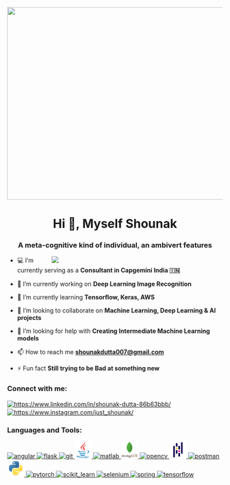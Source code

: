 <img align="center" width="1000" height="450" src= "https://media4.giphy.com/media/g3ZlHx1iqhCOCcY3p2/giphy.gif?cid=ecf05e476qmtgmvl91bljw3di598m48km4rsje90afw0f1ct&ep=v1_gifs_related&rid=giphy.gif&ct=g" >
<h1 align="center">Hi 👋, Myself Shounak </h1>
<h3 align="center">A meta-cognitive kind of individual, an ambivert features</h3>
<img align="right" width= "400" border-radius= "50%" src= "https://camo.githubusercontent.com/cae12fddd9d6982901d82580bdf321d81fb299141098ca1c2d4891870827bf17/68747470733a2f2f6d69726f2e6d656469756d2e636f6d2f6d61782f313336302f302a37513379765349765f7430696f4a2d5a2e676966">

- 💻 I’m currently serving as a **Consultant in Capgemini India 🇮🇳**
  
- 🔭 I’m currently working on **Deep Learning Image Recognition**

- 🌱 I’m currently learning **Tensorflow, Keras, AWS**

- 👯 I’m looking to collaborate on **Machine Learning, Deep Learning & AI projects**

- 🤝 I’m looking for help with **Creating Intermediate Machine Learning models**

- 📫 How to reach me **shounakdutta007@gmail.com**

- ⚡ Fun fact **Still trying to be Bad at something new**

<h3 align="left">Connect with me:</h3>
<p align="left">
<a href="https://linkedin.com/in/https://www.linkedin.com/in/shounak-dutta-86b63bbb/" target="blank"><img align="center" src="https://img.icons8.com/?size=512&id=13930&format=png" alt="https://www.linkedin.com/in/shounak-dutta-86b63bbb/" height="40" width="40" /></a>
<a href="https://instagram.com/https://www.instagram.com/just_shounak/" target="blank"><img align="center" src="https://img.icons8.com/?size=512&id=Xy10Jcu1L2Su&format=png" alt="https://www.instagram.com/just_shounak/" height="40" width="40" /></a>
</p>
</p>

<h3 align="left">Languages and Tools:</h3>
<p align="left"> <a href="https://angular.io" target="_blank" rel="noreferrer"> <img src="https://angular.io/assets/images/logos/angular/angular.svg" alt="angular" width="40" height="40"/> </a> <a href="https://flask.palletsprojects.com/" target="_blank" rel="noreferrer"> <img src="https://www.vectorlogo.zone/logos/pocoo_flask/pocoo_flask-icon.svg" alt="flask" width="40" height="40"/> </a> <a href="https://git-scm.com/" target="_blank" rel="noreferrer"> <img src="https://www.vectorlogo.zone/logos/git-scm/git-scm-icon.svg" alt="git" width="40" height="40"/> </a> <a href="https://www.java.com" target="_blank" rel="noreferrer"> <img src="https://raw.githubusercontent.com/devicons/devicon/master/icons/java/java-original.svg" alt="java" width="40" height="40"/> </a> <a href="https://www.mathworks.com/" target="_blank" rel="noreferrer"> <img src="https://upload.wikimedia.org/wikipedia/commons/2/21/Matlab_Logo.png" alt="matlab" width="40" height="40"/> </a> <a href="https://www.mongodb.com/" target="_blank" rel="noreferrer"> <img src="https://raw.githubusercontent.com/devicons/devicon/master/icons/mongodb/mongodb-original-wordmark.svg" alt="mongodb" width="40" height="40"/> </a> <a href="https://opencv.org/" target="_blank" rel="noreferrer"> <img src="https://www.vectorlogo.zone/logos/opencv/opencv-icon.svg" alt="opencv" width="40" height="40"/> </a> <a href="https://pandas.pydata.org/" target="_blank" rel="noreferrer"> <img src="https://raw.githubusercontent.com/devicons/devicon/2ae2a900d2f041da66e950e4d48052658d850630/icons/pandas/pandas-original.svg" alt="pandas" width="40" height="40"/> </a> <a href="https://postman.com" target="_blank" rel="noreferrer"> <img src="https://www.vectorlogo.zone/logos/getpostman/getpostman-icon.svg" alt="postman" width="40" height="40"/> </a> <a href="https://www.python.org" target="_blank" rel="noreferrer"> <img src="https://raw.githubusercontent.com/devicons/devicon/master/icons/python/python-original.svg" alt="python" width="40" height="40"/> </a> <a href="https://pytorch.org/" target="_blank" rel="noreferrer"> <img src="https://www.vectorlogo.zone/logos/pytorch/pytorch-icon.svg" alt="pytorch" width="40" height="40"/> </a> <a href="https://scikit-learn.org/" target="_blank" rel="noreferrer"> <img src="https://upload.wikimedia.org/wikipedia/commons/0/05/Scikit_learn_logo_small.svg" alt="scikit_learn" width="40" height="40"/> </a> <a href="https://www.selenium.dev" target="_blank" rel="noreferrer"> <img src="https://raw.githubusercontent.com/detain/svg-logos/780f25886640cef088af994181646db2f6b1a3f8/svg/selenium-logo.svg" alt="selenium" width="40" height="40"/> </a> <a href="https://spring.io/" target="_blank" rel="noreferrer"> <img src="https://www.vectorlogo.zone/logos/springio/springio-icon.svg" alt="spring" width="40" height="40"/> </a> <a href="https://www.tensorflow.org" target="_blank" rel="noreferrer"> <img src="https://www.vectorlogo.zone/logos/tensorflow/tensorflow-icon.svg" alt="tensorflow" width="40" height="40"/> </a> </p>
